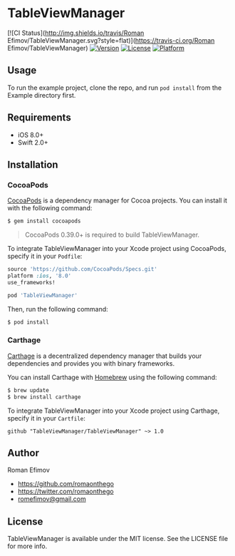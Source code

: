 # TableViewManager

[![CI Status](http://img.shields.io/travis/Roman Efimov/TableViewManager.svg?style=flat)](https://travis-ci.org/Roman Efimov/TableViewManager)
[![Version](https://img.shields.io/cocoapods/v/TableViewManager.svg?style=flat)](http://cocoapods.org/pods/TableViewManager)
[![License](https://img.shields.io/cocoapods/l/TableViewManager.svg?style=flat)](http://cocoapods.org/pods/TableViewManager)
[![Platform](https://img.shields.io/cocoapods/p/TableViewManager.svg?style=flat)](http://cocoapods.org/pods/TableViewManager)

## Usage

To run the example project, clone the repo, and run `pod install` from the Example directory first.

## Requirements
* iOS 8.0+
* Swift 2.0+

## Installation

### CocoaPods

[CocoaPods](http://cocoapods.org) is a dependency manager for Cocoa projects. You can install it with the following command:

```bash
$ gem install cocoapods
```

> CocoaPods 0.39.0+ is required to build TableViewManager.

To integrate TableViewManager into your Xcode project using CocoaPods, specify it in your `Podfile`:

```ruby
source 'https://github.com/CocoaPods/Specs.git'
platform :ios, '8.0'
use_frameworks!

pod 'TableViewManager'
```

Then, run the following command:

```bash
$ pod install
```

### Carthage

[Carthage](https://github.com/Carthage/Carthage) is a decentralized dependency manager that builds your dependencies and provides you with binary frameworks.

You can install Carthage with [Homebrew](http://brew.sh/) using the following command:

```bash
$ brew update
$ brew install carthage
```

To integrate TableViewManager into your Xcode project using Carthage, specify it in your `Cartfile`:

```ogdl
github "TableViewManager/TableViewManager" ~> 1.0
```

## Author

Roman Efimov

- https://github.com/romaonthego
- https://twitter.com/romaonthego
- romefimov@gmail.com

## License

TableViewManager is available under the MIT license. See the LICENSE file for more info.
